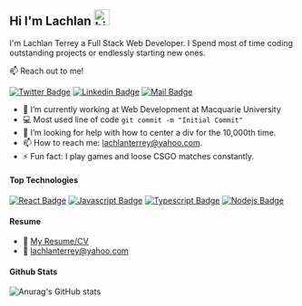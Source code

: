 ## Hi I'm Lachlan <img src="https://user-images.githubusercontent.com/1303154/88677602-1635ba80-d120-11ea-84d8-d263ba5fc3c0.gif" width="28px" alt="hi">

I'm Lachlan Terrey a Full Stack Web Developer. I Spend most of time coding outstanding projects or endlessly starting new ones.

:mailbox: Reach out to me!

[![Twitter Badge](https://img.shields.io/badge/-@lachlanterrey?style=flat&labelColor=1ca0f1&logo=twitter&logoColor=white&link=https://twitter.com/lachlanterrey)](https://twitter.com/lachlanterrey)  [![Linkedin Badge](https://img.shields.io/badge/-lachlanterrey-0e76a8?style=flat&labelColor=0e76a8&logo=linkedin&logoColor=white)](https://www.linkedin.com/in/lachlanterrey/) [![Mail Badge](https://img.shields.io/badge/-lachlanterrey-c0392b?style=flat&labelColor=c0392b&logo=gmail&logoColor=white)](mailto:lachlanterrey@yahoo.com)

<!-- TODO: Add last video link -->

- 🔭 I’m currently working at Web Development at Macquarie University
- :computer: Most used line of code `git commit -m "Initial Commit"`
- 🤔 I’m looking for help with how to center a div for the 10,000th time.
- 📫 How to reach me: lachlanterrey@yahoo.com.
- ⚡ Fun fact: I play games and loose CSGO matches constantly.

#### Top Technologies
[![React Badge](https://img.shields.io/badge/-React-61DBFB?style=for-the-badge&labelColor=black&logo=react&logoColor=61DBFB)](#) [![Javascript Badge](https://img.shields.io/badge/-Javascript-F0DB4F?style=for-the-badge&labelColor=black&logo=javascript&logoColor=F0DB4F)](#) [![Typescript Badge](https://img.shields.io/badge/-Typescript-007acc?style=for-the-badge&labelColor=black&logo=typescript&logoColor=007acc)](#) [![Nodejs Badge](https://img.shields.io/badge/-Nodejs-3C873A?style=for-the-badge&labelColor=black&logo=node.js&logoColor=3C873A)](#) 
<br />


#### Resume
- :paperclip: [My Resume/CV]()
- :email: lachlanterrey@yahoo.com


#### Github Stats
![Anurag's GitHub stats](https://github-readme-stats.vercel.app/api?username=t3rrey&count_private=true)


